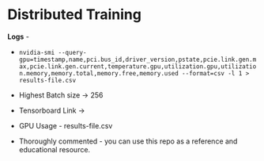 # Distributed Training

**Logs** -

- ``` nvidia-smi --query-gpu=timestamp,name,pci.bus_id,driver_version,pstate,pcie.link.gen.max,pcie.link.gen.current,temperature.gpu,utilization.gpu,utilization.memory,memory.total,memory.free,memory.used --format=csv -l 1 > results-file.csv ```

- Highest Batch size -> 256

- Tensorboard Link -> 

- GPU Usage - results-file.csv

- Thoroughly commented - you can use this repo as a reference and educational resource.

